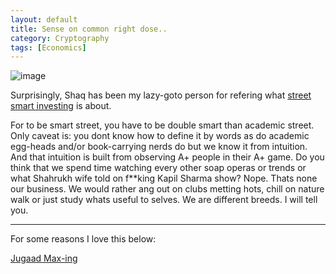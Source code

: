 ```yaml
---
layout: default
title: Sense on common right dose..
category: Cryptography
tags: [Economics]
---
```


![image](https://github.com/sbibek086/write-the-docs/assets/11883023/a589c4f4-6b05-457a-a659-922a1612cf83)

Surprisingly, Shaq has been my lazy-goto person for refering what [street smart investing](https://www.youtube.com/shorts/fJgVmJFX9CE) is about.

For to be smart street, you have to be double smart than academic street. Only caveat is: you dont know how to define it by words as do academic egg-heads and/or book-carrying nerds do but we know it from intuition.
And that intuition is built from observing A+ people in their A+ game. 
Do you think that we spend time watching every other soap operas or trends or what Shahrukh wife told on f**king Kapil Sharma show? 
Nope. Thats none our business.
We would rather ang out on clubs metting hots, chill on nature walk or just study whats useful to selves.
We are different breeds. I will tell you.

---

For some reasons I love this below:

[Jugaad Max-ing](https://twitter.com/rishadcooper/status/1166931979138260994)




